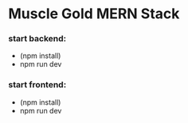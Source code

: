 # Muscle Gold MERN Stack

### start backend:

- (npm install)
- npm run dev

### start frontend:

- (npm install)
- npm run dev
